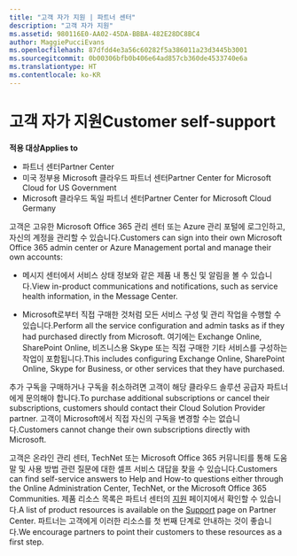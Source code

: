 ```yaml
---
title: "고객 자가 지원 | 파트너 센터"
description: "고객 자가 지원"
ms.assetid: 980116E0-AA02-45DA-BBBA-482E28DC8BC4
author: MaggiePucciEvans
ms.openlocfilehash: 87dfdd4e3a56c60282f5a386011a23d3445b3001
ms.sourcegitcommit: 0b00306bfb0b406e64ad857cb360de4533740e6a
ms.translationtype: HT
ms.contentlocale: ko-KR
---
```

# <a name="customer-self-support"></a><span data-ttu-id="1c6e8-103">고객 자가 지원</span><span class="sxs-lookup"><span data-stu-id="1c6e8-103">Customer self-support</span></span>

**<span data-ttu-id="1c6e8-104">적용 대상</span><span class="sxs-lookup"><span data-stu-id="1c6e8-104">Applies to</span></span>**

-  <span data-ttu-id="1c6e8-105">파트너 센터</span><span class="sxs-lookup"><span data-stu-id="1c6e8-105">Partner Center</span></span>
-  <span data-ttu-id="1c6e8-106">미국 정부용 Microsoft 클라우드 파트너 센터</span><span class="sxs-lookup"><span data-stu-id="1c6e8-106">Partner Center for Microsoft Cloud for US Government</span></span>
-  <span data-ttu-id="1c6e8-107">Microsoft 클라우드 독일 파트너 센터</span><span class="sxs-lookup"><span data-stu-id="1c6e8-107">Partner Center for Microsoft Cloud Germany</span></span>

<span data-ttu-id="1c6e8-108">고객은 고유한 Microsoft Office 365 관리 센터 또는 Azure 관리 포털에 로그인하고, 자신의 계정을 관리할 수 있습니다.</span><span class="sxs-lookup"><span data-stu-id="1c6e8-108">Customers can sign into their own Microsoft Office 365 admin center or Azure Management portal and manage their own accounts:</span></span>

-   <span data-ttu-id="1c6e8-109">메시지 센터에서 서비스 상태 정보와 같은 제품 내 통신 및 알림을 볼 수 있습니다.</span><span class="sxs-lookup"><span data-stu-id="1c6e8-109">View in-product communications and notifications, such as service health information, in the Message Center.</span></span>

-   <span data-ttu-id="1c6e8-110">Microsoft로부터 직접 구매한 것처럼 모든 서비스 구성 및 관리 작업을 수행할 수 있습니다.</span><span class="sxs-lookup"><span data-stu-id="1c6e8-110">Perform all the service configuration and admin tasks as if they had purchased directly from Microsoft.</span></span> <span data-ttu-id="1c6e8-111">여기에는 Exchange Online, SharePoint Online, 비즈니스용 Skype 또는 직접 구매한 기타 서비스를 구성하는 작업이 포함됩니다.</span><span class="sxs-lookup"><span data-stu-id="1c6e8-111">This includes configuring Exchange Online, SharePoint Online, Skype for Business, or other services that they have purchased.</span></span>

<span data-ttu-id="1c6e8-112">추가 구독을 구매하거나 구독을 취소하려면 고객이 해당 클라우드 솔루션 공급자 파트너에게 문의해야 합니다.</span><span class="sxs-lookup"><span data-stu-id="1c6e8-112">To purchase additional subscriptions or cancel their subscriptions, customers should contact their Cloud Solution Provider partner.</span></span> <span data-ttu-id="1c6e8-113">고객이 Microsoft에서 직접 자신의 구독을 변경할 수는 없습니다.</span><span class="sxs-lookup"><span data-stu-id="1c6e8-113">Customers cannot change their own subscriptions directly with Microsoft.</span></span>

<span data-ttu-id="1c6e8-114">고객은 온라인 관리 센터, TechNet 또는 Microsoft Office 365 커뮤니티를 통해 도움말 및 사용 방법 관련 질문에 대한 셀프 서비스 대답을 찾을 수 있습니다.</span><span class="sxs-lookup"><span data-stu-id="1c6e8-114">Customers can find self-service answers to Help and How-to questions either through the Online Administration Center, TechNet, or the Microsoft Office 365 Communities.</span></span> <span data-ttu-id="1c6e8-115">제품 리소스 목록은 파트너 센터의 [지원](https://partnercenter.microsoft.com/partner/support) 페이지에서 확인할 수 있습니다.</span><span class="sxs-lookup"><span data-stu-id="1c6e8-115">A list of product resources is available on the [Support](https://partnercenter.microsoft.com/partner/support) page on Partner Center.</span></span> <span data-ttu-id="1c6e8-116">파트너는 고객에게 이러한 리소스를 첫 번째 단계로 안내하는 것이 좋습니다.</span><span class="sxs-lookup"><span data-stu-id="1c6e8-116">We encourage partners to point their customers to these resources as a first step.</span></span>

 

 




